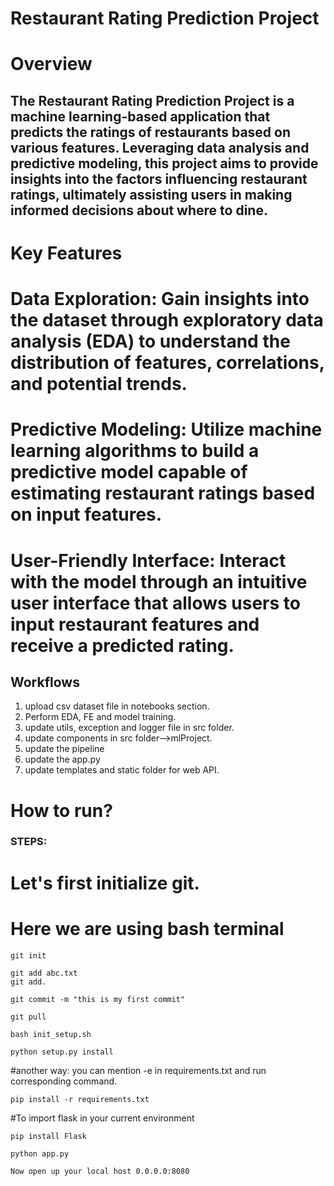 # Restaurant Rating Prediction Project

# Overview
## The Restaurant Rating Prediction Project is a machine learning-based application that predicts the ratings of restaurants based on various features. Leveraging data analysis and predictive modeling, this project aims to provide insights into the factors influencing restaurant ratings, ultimately assisting users in making informed decisions about where to dine.

# Key Features
# Data Exploration: Gain insights into the dataset through exploratory data analysis (EDA) to understand the distribution of features, correlations, and potential trends.
# Predictive Modeling: Utilize machine learning algorithms to build a predictive model capable of estimating restaurant ratings based on input features.
# User-Friendly Interface: Interact with the model through an intuitive user interface that allows users to input restaurant features and receive a predicted rating.

## Workflows

1. upload csv dataset file in notebooks section.
2. Perform EDA, FE and model training.
3. update utils, exception and logger file in src folder.
4. update components in src folder-->mlProject. 
5. update the pipeline
6. update the app.py
7. update templates and static folder for web API.

# How to run?
### STEPS:

# Let's first initialize git.

# Here we are using bash terminal
```
git init
```

```
git add abc.txt
git add.
```

```
git commit -m "this is my first commit"
```

```
git pull
```

```
bash init_setup.sh
```

```
python setup.py install
```

#another way: you can mention -e in requirements.txt and run corresponding command.

```
pip install -r requirements.txt
```

#To import flask in your current environment

```
pip install Flask
```

```
python app.py
```

```
Now open up your local host 0.0.0.0:8080
```

